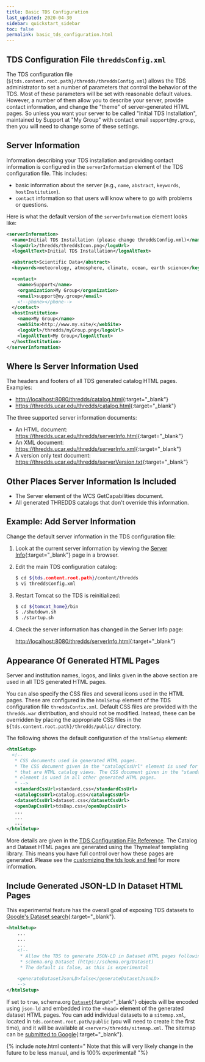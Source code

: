 ```yaml
---
title: Basic TDS Configuration
last_updated: 2020-04-30
sidebar: quickstart_sidebar
toc: false
permalink: basic_tds_configuration.html
---
```


## TDS Configuration File `threddsConfig.xml`

The TDS configuration file (`${tds.content.root.path}/thredds/threddsConfig.xml`) allows the TDS administrator to set a number of parameters that control the behavior of the TDS.
Most of these parameters will be set with reasonable default values.
However, a number of them allow you to describe your server, provide contact information, and change the "theme" of server-generated HTML pages.
So unless you want your server to be called "Initial TDS Installation", maintained by Support at "My Group" with contact email `support@my.group`, then you will need to change some of these settings.

## Server Information

Information describing your TDS installation and providing contact information is configured in the `serverInformation` element of the TDS configuration file. This includes:

 * basic information about the server (e.g., `name`, `abstract`, `keywords`, `hostInstitution`).
 * `contact` information so that users will know where to go with problems or questions.

Here is what the default version of the `serverInformation` element looks like:

~~~xml
<serverInformation>
  <name>Initial TDS Installation (please change threddsConfig.xml)</name>
  <logoUrl>/thredds/threddsIcon.png</logoUrl>
  <logoAltText>Initial TDS Installation</logoAltText>

  <abstract>Scientific Data</abstract>
  <keywords>meteorology, atmosphere, climate, ocean, earth science</keywords>

  <contact>
    <name>Support</name>
    <organization>My Group</organization>
    <email>support@my.group</email>
    <!--phone></phone-->
  </contact>
  <hostInstitution>
    <name>My Group</name>
    <webSite>http://www.my.site/</webSite>
    <logoUrl>/thredds/myGroup.png</logoUrl>
    <logoAltText>My Group</logoAltText>
  </hostInstitution>
</serverInformation>
~~~

## Where Is Server Information Used

The headers and footers of all TDS generated catalog HTML pages. 
Examples:

* <http://localhost:8080/thredds/catalog.html>{:target="_blank"}
* <https://thredds.ucar.edu/thredds/catalog.html>{:target="_blank"}

The three supported server information documents:
 * An HTML document: <https://thredds.ucar.edu/thredds/serverInfo.html>{:target="_blank"}
 * An XML document: <https://thredds.ucar.edu/thredds/serverInfo.xml>{:target="_blank"}
 * A version only text document: <https://thredds.ucar.edu/thredds/serverVersion.txt>{:target="_blank"}

## Other Places Server Information Is Included

 * The Server element of the WCS GetCapabilities document.
 * All generated THREDDS catalogs that don't override this information.

## Example: Add Server Information

Change the default server information in the TDS configuration file:

1. Look at the current server information by viewing the [Server Info](http://localhost:8080/thredds/serverInfo.html){:target="_blank"} page in a browser.

2. Edit the main TDS configuration catalog:

   ~~~bash
   $ cd ${tds.content.root.path}/content/thredds
   $ vi threddsConfig.xml
   ~~~

3. Restart Tomcat so the TDS is reinitialized:

   ~~~bash
   $ cd ${tomcat_home}/bin
   $ ./shutdown.sh
   $ ./startup.sh
   ~~~

4. Check the server information has changed in the Server Info page: 

   <http://localhost:8080/thredds/serverInfo.html>{:target="_blank"}

## Appearance Of Generated HTML Pages

Server and institution names, logos, and links given in the above section are used in all TDS generated HTML pages.

You can also specify the CSS files and several icons used in the HTML pages.
These are configured in the `htmlSetup` element of the TDS configuration file `threddsConfix.xml`.
Default CSS files are provided with the `thredds.war` distribution, and should not be modified.
Instead, these can be overridden by placing the appropriate CSS files in the `${tds.content.root.path}/thredds/public/` directory.

The following shows the default configuration of the `htmlSetup` element:

~~~xml
<htmlSetup>
  <!--
   * CSS documents used in generated HTML pages.
   * The CSS document given in the "catalogCssUrl" element is used for all pages
   * that are HTML catalog views. The CSS document given in the "standardCssUrl"
   * element is used in all other generated HTML pages.
   * -->
   <standardCssUrl>standard.css</standardCssUrl>
   <catalogCssUrl>catalog.css</catalogCssUrl>
   <datasetCssUrl>dataset.css</datasetCssUrl>
   <openDapCssUrl>tdsDap.css</openDapCssUrl>
   ...
   ...
   ...
</htmlSetup>
~~~

More details are given in the [TDS Configuration File Reference](tds_config_ref.html#generated-html-pages).
The Catalog and Dataset HTML pages are generated using the Thymeleaf templating library.
This means you have full control over how these pages are generated.
Please see the [customizing the tds look and feel](customizing_tds_look_and_feel.html) for more information.


## Include Generated JSON-LD In Dataset HTML Pages

This experimental feature has the overall goal of exposing TDS datasets to [Google's Dataset search](https://developers.google.com/search/docs/data-types/dataset){:target="_blank"}.

~~~xml
<htmlSetup>
    ...
    ...
    ...
    <!--
     * Allow the TDS to generate JSON-LD in Dataset HTML pages following
     * schema.org Dataset (https://schema.org/Dataset)
     * The default is false, as this is experimental

    <generateDatasetJsonLD>false</generateDatasetJsonLD>
    -->
</htmlSetup>
~~~

If set to `true`, schema.org [`Dataset`](https://schema.org/Dataset){:target="_blank"} objects will be encoded using `json-ld` and embedded into the `<head>` element of the generated dataset HTML pages.
You can add individual datasets to a `sitemap.xml`, located in `tds.content.root.path/public` (you will need to create it the first time), and it will be available at `<server>/thredds/sitemap.xml`.
The sitemap can be [submitted to Google](https://support.google.com/webmasters/answer/183668){:target="_blank"}. 

{% include note.html content="
Note that this will very likely change in the future to be less manual, and is 100% experimental!
"%}
